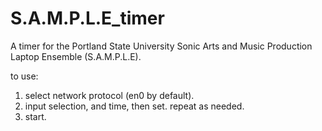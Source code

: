 # S.A.M.P.L.E_timer
A timer for the Portland State University Sonic Arts and Music Production Laptop Ensemble (S.A.M.P.L.E). 

to use:

1. select network protocol (en0 by default).
2. input selection, and time, then set. repeat as needed.
3. start.